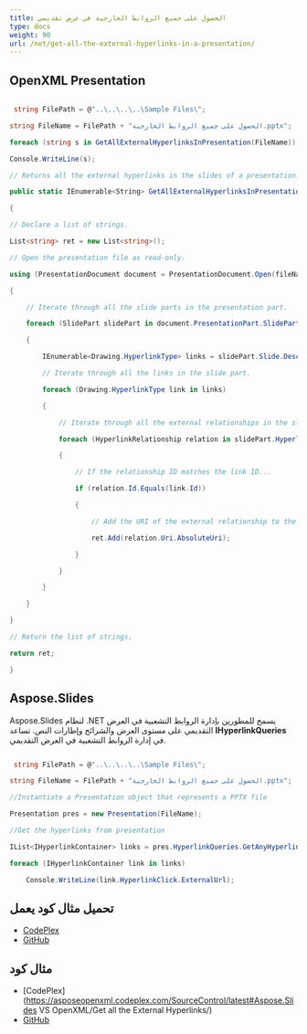 ```yaml
---
title: الحصول على جميع الروابط الخارجية في عرض تقديمي
type: docs
weight: 90
url: /net/get-all-the-external-hyperlinks-in-a-presentation/
---
```


## **OpenXML Presentation**
``` csharp

 string FilePath = @"..\..\..\..\Sample Files\";

string FileName = FilePath + "الحصول على جميع الروابط الخارجية.pptx";

foreach (string s in GetAllExternalHyperlinksInPresentation(FileName))

Console.WriteLine(s);

// Returns all the external hyperlinks in the slides of a presentation.

public static IEnumerable<String> GetAllExternalHyperlinksInPresentation(string fileName)

{

// Declare a list of strings.

List<string> ret = new List<string>();

// Open the presentation file as read-only.

using (PresentationDocument document = PresentationDocument.Open(fileName, false))

{

    // Iterate through all the slide parts in the presentation part.

    foreach (SlidePart slidePart in document.PresentationPart.SlideParts)

    {

        IEnumerable<Drawing.HyperlinkType> links = slidePart.Slide.Descendants<Drawing.HyperlinkType>();

        // Iterate through all the links in the slide part.

        foreach (Drawing.HyperlinkType link in links)

        {

            // Iterate through all the external relationships in the slide part. 

            foreach (HyperlinkRelationship relation in slidePart.HyperlinkRelationships)

            {

                // If the relationship ID matches the link ID...

                if (relation.Id.Equals(link.Id))

                {

                    // Add the URI of the external relationship to the list of strings.

                    ret.Add(relation.Uri.AbsoluteUri);

                }

            }

        }

    }

}

// Return the list of strings.

return ret;

}


``` 
## **Aspose.Slides**
Aspose.Slides لنظام .NET يسمح للمطورين بإدارة الروابط التشعبية في العرض التقديمي على مستوى العرض والشرائح وإطارات النص. تساعد **IHyperlinkQueries** في إدارة الروابط التشعبية في العرض التقديمي.

``` csharp

 string FilePath = @"..\..\..\..\Sample Files\";

string FileName = FilePath + "الحصول على جميع الروابط الخارجية.pptx";

//Instantiate a Presentation object that represents a PPTX file

Presentation pres = new Presentation(FileName);

//Get the hyperlinks from presentation

IList<IHyperlinkContainer> links = pres.HyperlinkQueries.GetAnyHyperlinks();

foreach (IHyperlinkContainer link in links)

    Console.WriteLine(link.HyperlinkClick.ExternalUrl);

``` 
## **تحميل مثال كود يعمل**
- [CodePlex](https://asposeopenxml.codeplex.com/releases/view/615920)
- [GitHub](https://github.com/aspose-slides/Aspose.Slides-for-.NET/releases/tag/AsposeSlidesVsOpenXML1.1)
## **مثال كود**
- [CodePlex](https://asposeopenxml.codeplex.com/SourceControl/latest#Aspose.Slides VS OpenXML/Get all the External Hyperlinks/)
- [GitHub](https://github.com/aspose-slides/Aspose.Slides-for-.NET/tree/master/Plugins/OpenXML/Common%20Features/Get%20all%20the%20External%20Hyperlinks)